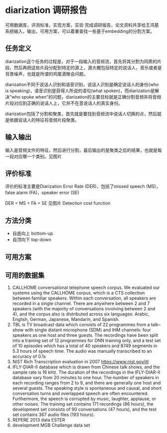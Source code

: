 # diarization 调研报告

可用数据库，评测标准，实现方案，实验
完成调研报告，论文资料共享给王鸿基
系统输入，输出，可用方案，可以着重查找一些基于embedding的分割方案。

## 任务定义
diarization这个任务的过程是，对于一段输入的音频流，首先将其分割为同质的片段，然后再把这些片段分配到特定的源上，源大概包括特定的说话人，音乐或者是背景噪声，也就是所谓的鸡尾酒聚会问题。

diarization不同于说话人识别和语音识别，说话人识别是确定说话人的身份(who is speaking)，语音识别是获得人所说的语句(what spoken)，而diarization是解决"who spoke when"的问题，diarization的主要目标就是正确分割音频并将音频片段对应到正确的说话人上，它并不在意说话人的真实身份。

diarization包括了分割和聚类，首先就是要找到音频流中说话人切换的点，然后就是依据说话人的特征将音频片段聚类。

## 输入输出
输入是音频文件的特征，然后进行分割，最后输出的是聚类之后的结果，也就是每一段对应哪一个类别。见图片

## 评价标准
评价的标准主要是Diarization Error Rate (DER)，包括了missed speech (MS)，false alarm (FA)，speaker error (SE)

DER = MS + FA + SE
见图片
Detection cost function

## 方法分类
- 自底向上 bottom-up
- 自顶向下 top-down

## 可用方案

## 可用的数据集
1. CALLHOME conversational telephone speech corpus. We evaluated our systems using the CALLHOME corpus, which is a CTS collection between familiar speakers. Within each conversation, all speakers are recorded in a single channel. There are anywhere between 2 and 7 speakers (with the majority of conversations involving between 2 and 4), and the corpus also is distributed across six languages: Arabic, English, German, Japanese, Mandarin, and
Spanish.
2. TBL is TV broadcast data which consists of 22 programmes from a talk–show with single distant microphone
(SDM) and IHM channels: four speakers as one host and three guests. The recordings have been split into a training
set of 12 programmes for DNN training only, and a test set of 10 episodes which has a total of 40 speakers and 8749 segments in 5.3 hours of speech time. The audio was manually transcribed to an accuracy of 0.1s
3. NIST Rich Transcription evaluation in 2007  https://www.nist.gov/itl
4. IFLY-DIAR-II database which is drawn from Chinese talk shows, and the sample rate is 16 kHz. The duration of the recordings in the IFLY-DIAR-II database vary from 20 minutes to one hour. The number of speakers in each recording ranges from 2 to 9, and there are generally one host and several guests. The speaking style is spontaneous and causal, and short conversation turns and overlapped speech are often encountered. Furthermore, the speech is corrupted by music, laughter, applause, or other noises. The training set contains 171 recordings (86 hours), the development set consists of 90 conversations (47 hours), and the test set contains 367 audio files (193 hours).
5. REPERE 2013 data ESTER
6. development MGB Challenge data set
